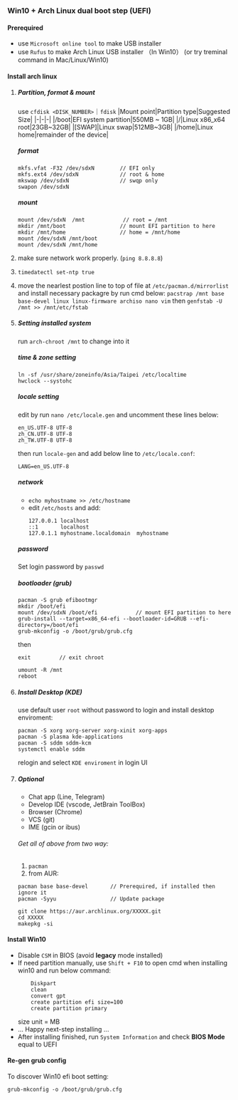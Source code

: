 ### Win10 + Arch Linux dual boot step (UEFI)

#### Prerequired
- use `Microsoft online tool` to make USB installer
- use `Rufus` to make Arch Linux USB installer （In Win10）
  (or try treminal command in Mac/Linux/Win10)

#### Install arch linux

1. 
   ##### Partition, format & mount 
   use `cfdisk <DISK_NUMBER>`｜`fdisk`
   |Mount point|Partition type|Suggested Size|
   |-|-|-|
   |/boot|EFI system partition|550MB ~ 1GB|
   |/|Linux x86_x64 root|23GB~32GB|
   |[SWAP]|Linux swap|512MB~3GB|
   |/home|Linux home|remainder of the device|
   ##### format
   ```
   mkfs.vfat -F32 /dev/sdxN        // EFI only
   mkfs.ext4 /dev/sdxN             // root & home
   mkswap /dev/sdxN                // swqp only
   swapon /dev/sdxN
   ```
   ##### mount
   ```
   mount /dev/sdxN  /mnt            // root = /mnt
   mkdir /mnt/boot                 // mount EFI partition to here
   mkdir /mnt/home                 // home = /mnt/home
   mount /dev/sdxN /mnt/boot
   mount /dev/sdxN /mnt/home
   ```
2. make sure network work properly. (`ping 8.8.8.8`)
3. `timedatectl set-ntp true`
4. move the nearlest postion line to top of file at 
   `/etc/pacman.d/mirrorlist`
   and install necessary packagre by run cmd below:
   `pacstrap /mnt base base-devel linux linux-firmware archiso nano vim`
   then 
   `genfstab -U /mnt >> /mnt/etc/fstab`
5. ##### Setting installed system
   run `arch-chroot /mnt` to change into it
   ##### time & zone setting
   ```
   ln -sf /usr/share/zoneinfo/Asia/Taipei /etc/localtime
   hwclock --systohc
   ```
   ##### locale setting 
   edit by run `nano /etc/locale.gen` and uncomment these lines below:
   ```
   en_US.UTF-8 UTF-8
   zh_CN.UTF-8 UTF-8
   zh_TW.UTF-8 UTF-8
   ```
   then run `locale-gen` and add below line to `/etc/locale.conf`:
   ```
   LANG=en_US.UTF-8
   ```
   ##### network
   - `echo myhostname >> /etc/hostname`
   - edit `/etc/hosts` and add:
      ```
      127.0.0.1	localhost
      ::1		localhost
      127.0.1.1	myhostname.localdomain	myhostname
      ```
   ##### password
   Set login password by `passwd`
   ##### bootloader (grub)
   ```
   pacman -S grub efibootmgr
   mkdir /boot/efi
   mount /dev/sdxN /boot/efi            // mount EFI partition to here
   grub-install --target=x86_64-efi --bootloader-id=GRUB --efi-directory=/boot/efi
   grub-mkconfig -o /boot/grub/grub.cfg
   ```
   then
   ```
   exit         // exit chroot

   umount -R /mnt
   reboot
   ```
6. ##### Install Desktop (KDE)
   use default user `root` without password to login
   and install desktop enviroment:
   ```
   pacman -S xorg xorg-server xorg-xinit xorg-apps
   pacman -S plasma kde-applications
   pacman -S sddm sddm-kcm
   systemctl enable sddm
   ```
   relogin and select `KDE enviroment` in login UI
7. ##### Optional
   - Chat app (Line, Telegram)
   - Develop IDE (vscode, JetBrain ToolBox)
   - Browser (Chrome)
   - VCS (git)
   - IME (gcin or ibus)

   ###### Get all of above from two way:
   1. `pacman`
   2. from AUR:
   ```
   pacman base base-devel       // Prerequired, if installed then ignore it
   pacman -Syyu                 // Update package

   git clone https://aur.archlinux.org/XXXXX.git
   cd XXXXX
   makepkg -si
   ```
   

#### Install Win10
- Disable `CSM` in BIOS (avoid __legacy__ mode installed)
- If need partition manually, use `Shift + F10` to open cmd when installing win10 and run below command: 
    ```
        Diskpart
        clean
        convert gpt
        create partition efi size=100
        create partition primary
    ```
    size unit = MB
- ... Happy next-step installing ...
- After installing finished, run `System Information` and check __BIOS Mode__ equal to UEFI

#### Re-gen grub config
To discover Win10 efi boot setting:
```
grub-mkconfig -o /boot/grub/grub.cfg
```



